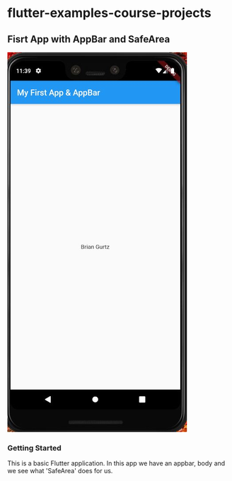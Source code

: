# flutter-examples-course-projects

## Fisrt App with AppBar and SafeArea

![alt text](https://github.com/bgurtz/flutter-examples-course-projects/blob/First_App_with_Appbar_/Section_Images/first_app.JPG)

### Getting Started

This is a basic Flutter application.
In this app we have an appbar, body and we see what 'SafeArea' does for us.

